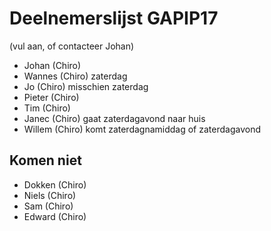 # Deelnemerslijst GAPIP17

(vul aan, of contacteer Johan)

* Johan (Chiro)
* Wannes (Chiro) zaterdag
* Jo (Chiro) misschien zaterdag
* Pieter (Chiro)
* Tim (Chiro)
* Janec (Chiro) gaat zaterdagavond naar huis
* Willem (Chiro) komt zaterdagnamiddag of zaterdagavond

## Komen niet

* Dokken (Chiro)
* Niels (Chiro)
* Sam (Chiro)
* Edward (Chiro)